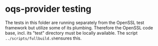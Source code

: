 # oqs-provider testing

The tests in this folder are running separately from the OpenSSL test framework but utilize some of its plumbing. Therefore the OpenSSL code base, incl. its "test" directory must be locally available. The script `../scripts/fullbuild.sh`ensures this.

